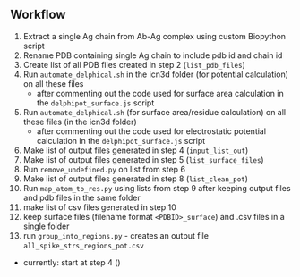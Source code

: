 

## Workflow

1.  Extract a single Ag chain from Ab-Ag complex using custom Biopython script
2.  Rename PDB containing single Ag chain to include pdb id and chain id
3.  Create list of all PDB files created in step 2 (`list_pdb_files`)
4.  Run `automate_delphical.sh` in the icn3d folder (for potential calculation) on all these files
    - after commenting out the code used for surface area calculation in the `delphipot_surface.js` script
5.  Run `automate_delphical.sh` (for surface area/residue calculation) on all these files (in the icn3d folder) 
    - after commenting out the code used for electrostatic potential calculation in the `delphipot_surface.js` script
6.  Make list of output files generated in step 4 (`input_list_out`)
7.  Make list of output files generated in step 5 (`list_surface_files`)
8.  Run `remove_undefined.py` on list from step 6
9.  Make list of output files generated in step 8 (`list_clean_pot`)
10. Run `map_atom_to_res.py` using lists from step 9 after keeping output files and pdb files in the same folder
11. make list of csv files generated in step 10
12. keep surface files (filename format `<PDBID>_surface`) and .csv files in a single folder
13. run `group_into_regions.py` - creates an output file `all_spike_strs_regions_pot.csv`


- currently: start at step 4 ()